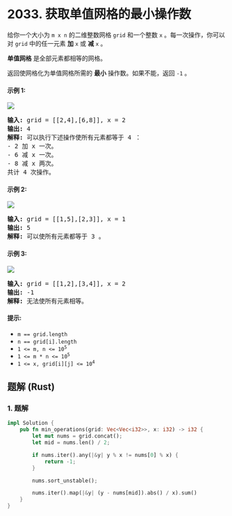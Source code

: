 # 2033. 获取单值网格的最小操作数
给你一个大小为 `m x n` 的二维整数网格 `grid` 和一个整数 `x` 。每一次操作，你可以对 `grid` 中的任一元素 **加** `x` 或 **减** `x` 。

**单值网格** 是全部元素都相等的网格。

返回使网格化为单值网格所需的 **最小** 操作数。如果不能，返回 `-1` 。

#### 示例 1:
![](https://assets.leetcode.com/uploads/2021/09/21/gridtxt.png)
<pre>
<strong>输入:</strong> grid = [[2,4],[6,8]], x = 2
<strong>输出:</strong> 4
<strong>解释:</strong> 可以执行下述操作使所有元素都等于 4 ：
- 2 加 x 一次。
- 6 减 x 一次。
- 8 减 x 两次。
共计 4 次操作。
</pre>

#### 示例 2:
![](https://assets.leetcode.com/uploads/2021/09/21/gridtxt-1.png)
<pre>
<strong>输入:</strong> grid = [[1,5],[2,3]], x = 1
<strong>输出:</strong> 5
<strong>解释:</strong> 可以使所有元素都等于 3 。
</pre>

#### 示例 3:
![](https://assets.leetcode.com/uploads/2021/09/21/gridtxt-2.png)
<pre>
<strong>输入:</strong> grid = [[1,2],[3,4]], x = 2
<strong>输出:</strong> -1
<strong>解释:</strong> 无法使所有元素相等。
</pre>

#### 提示:
* `m == grid.length`
* `n == grid[i].length`
* <code>1 <= m, n <= 10<sup>5</sup></code>
* <code>1 <= m * n <= 10<sup>5</sup></code>
* <code>1 <= x, grid[i][j] <= 10<sup>4</sup></code>

## 题解 (Rust)

### 1. 题解
```Rust
impl Solution {
    pub fn min_operations(grid: Vec<Vec<i32>>, x: i32) -> i32 {
        let mut nums = grid.concat();
        let mid = nums.len() / 2;

        if nums.iter().any(|&y| y % x != nums[0] % x) {
            return -1;
        }

        nums.sort_unstable();

        nums.iter().map(|&y| (y - nums[mid]).abs() / x).sum()
    }
}
```
